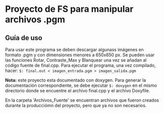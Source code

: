 # Proyecto de FS para manipular archivos .pgm

## Guía de uso

Para usar este programa se deben descargar algunass imágenes en formato .pgm y con dimensiones menores a 650x650 px. Se pueden usar las funciones Rotar, Contraste\_Max y Blanquear una vez se añadan al código fuente de final.cpp. Para ejecutar el programa, una vez compilado, hacer: `$: final.out < imagen_entrada.pgm > imagen_salida.pgm`

**Nota:** este proyecto esta documentado con doxygen. Para generar la documentación correspondiente, se debe ejecutar `$: doxygen` en el mismo directorio donde se encuentre el archivo final.cpp y el archivo Doxyfile. 

En la carpeta 'Archivos\_Fuente' se encuentran archivos que fueron creados durante la producciómn del proyecto, pero que ya no son necesarios.
